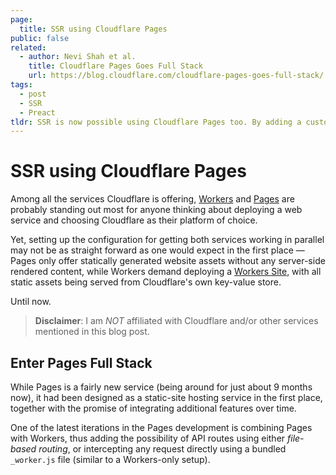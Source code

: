 ```yaml
---
page:
  title: SSR using Cloudflare Pages
public: false
related:
  - author: Nevi Shah et al.
    title: Cloudflare Pages Goes Full Stack
    url: https://blog.cloudflare.com/cloudflare-pages-goes-full-stack/
tags:
  - post
  - SSR
  - Preact
tldr: SSR is now possible using Cloudflare Pages too. By adding a custom _worker.js file to the distribution directory, incoming HTTP requests may be intercepted and customized.
---
```


# SSR using Cloudflare Pages

Among all the services Cloudflare is offering, [Workers](https://workers.cloudflare.com/) and [Pages](https://pages.cloudflare.com/) are probably standing out most for anyone thinking about deploying a web service and choosing Cloudflare as their platform of choice.

Yet, setting up the configuration for getting both services working in parallel may not be as straight forward as one would expect in the first place — Pages only offer statically generated website assets without any server-side rendered content, while Workers demand deploying a [Workers Site](https://developers.cloudflare.com/workers/platform/sites), with all static assets being served from Cloudflare's own key-value store.

Until now.

> **Disclaimer**: I am _NOT_ affiliated with Cloudflare and/or other services mentioned in this blog post.

## Enter Pages Full Stack

While Pages is a fairly new service (being around for just about 9 months now), it had been designed as a static-site hosting service in the first place, together with the promise of integrating additional features over time.

One of the latest iterations in the Pages development is combining Pages with Workers, thus adding the possibility of API routes using either _file-based routing_, or intercepting any request directly using a bundled `_worker.js` file (similar to a Workers-only setup).
